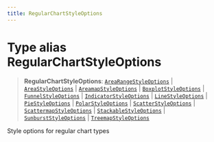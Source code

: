 ```yaml
---
title: RegularChartStyleOptions
---
```


# Type alias RegularChartStyleOptions

> **RegularChartStyleOptions**: [`AreaRangeStyleOptions`](../interfaces/interface.AreaRangeStyleOptions.md) \| [`AreaStyleOptions`](../interfaces/interface.AreaStyleOptions.md) \| [`AreamapStyleOptions`](../interfaces/interface.AreamapStyleOptions.md) \| [`BoxplotStyleOptions`](../interfaces/interface.BoxplotStyleOptions.md) \| [`FunnelStyleOptions`](../interfaces/interface.FunnelStyleOptions.md) \| [`IndicatorStyleOptions`](type-alias.IndicatorStyleOptions.md) \| [`LineStyleOptions`](../interfaces/interface.LineStyleOptions.md) \| [`PieStyleOptions`](../interfaces/interface.PieStyleOptions.md) \| [`PolarStyleOptions`](../interfaces/interface.PolarStyleOptions.md) \| [`ScatterStyleOptions`](../interfaces/interface.ScatterStyleOptions.md) \| [`ScattermapStyleOptions`](../interfaces/interface.ScattermapStyleOptions.md) \| [`StackableStyleOptions`](../interfaces/interface.StackableStyleOptions.md) \| [`SunburstStyleOptions`](../interfaces/interface.SunburstStyleOptions.md) \| [`TreemapStyleOptions`](../interfaces/interface.TreemapStyleOptions.md)

Style options for regular chart types
